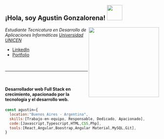 <h2>¡Hola, soy Agustin Gonzalorena! <img src=https://user-images.githubusercontent.com/108542215/236871721-a3b014b3-3ba6-44d5-8089-e6a8cc18224b.gif width="50"></h2>
<img align='right' src=https://user-images.githubusercontent.com/108542215/236872799-f46ceb31-fe98-4161-be12-7dc37267c665.gif width="230">

<p><em>Estudiante Tecnicatura en Desarrollo de Aplicaciones Informáticas <a href="https://exa.unicen.edu.ar/tudai/">Universidad UNICEN</a></em></p>

- [LinkedIn](https://www.linkedin.com/in/agustin-gonzalorena/)
- [Portfolio](https://portfolio-agustin-gonzalorena.vercel.app/)
<br>

---

<br>

<h4>Desarrollador web Full Stack en crecimiento, apacionado por la tecnología y el desarrollo web.</h4>

```js
const agustin={
  location:"Buenos Aires - Argentina",
  skills:[Trabajo-en-equipo, Responsable, Dedicado, Apacionado],
  code:[Javascript,Typescript,HTML,CSS,Php],
  tools:[React,Angular,Boostrap,Angular Material,MySQL,Git],
}

```
